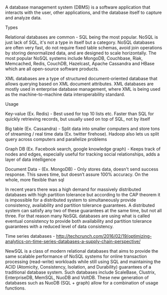 A database management system (DBMS) is a software application that interacts with the user, other applications, and the database itself to capture and analyze data.

Types

Relational databases are common - SQL being the most popular.
NoSQL is just lack of SQL, it's not a type in itself but a category.
NoSQL databases are often very fast, do not require fixed table schemas, avoid join operations by storing denormalized data, and are designed to scale horizontally. 
The most popular NoSQL systems include MongoDB, Couchbase, Riak, Memcached, Redis, CouchDB, Hazelcast, Apache Cassandra and HBase which are all open-source software products.

XML databases are a type of structured document-oriented database that allows querying based on XML document attributes. 
XML databases are mostly used in enterprise database management, where XML is being used as the machine-to-machine data interoperability standard.

Usage

Key-value (Ex. Redis) - Best used for top 10 lists etc. Faster than SQL for quickly retrieving records, but usually used on top of SQL, not by itself

Big table (Ex. Cassandra) - Split data into smaller computers and store tons of streaming / real time data (Ex. twitter firehose). 
Hadoop also lets us split query across computers and parallelize problems

Graph DB (Ex. Facebook search, google knowledge graph) - Keeps track of nodes and edges, especially useful for tracking social relationships, adds a layer of data intelligence

Document Data - (Ex. MongoDB) - Only stores data, doesn't send success response. This saves time, but doesn’t assure 100% accuracy. On the whole, more flexible than sql

In recent years there was a high demand for massively distributed databases with high partition tolerance but according to the CAP theorem it is impossible for a distributed system to simultaneously provide consistency, availability and partition tolerance guarantees. 
A distributed system can satisfy any two of these guarantees at the same time, but not all three. For that reason many NoSQL databases are using what is called eventual consistency to provide both availability and partition tolerance guarantees with a reduced level of data consistency.

Time series databases - http://techcrunch.com/2016/02/19/optimizing-analytics-on-time-series-databases-a-supply-chain-perspective/

NewSQL is a class of modern relational databases that aims to provide the same scalable performance of NoSQL systems for online transaction processing (read-write) workloads while still using SQL and maintaining the ACID (Atomicity, Consistency, Isolation, and Durability) guarantees of a traditional database system.
Such databases include ScaleBase, Clustrix, EnterpriseDB, MemSQL, NuoDB and VoltDB.
These new generation of databases such as NuoDB (SQL + graph) allow for a combination of usage functions.
